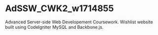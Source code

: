 # AdSSW_CWK2_w1714855
Advanced Server-side Web Developement Coursework. Wishlist website built using CodeIgniter MySQL and Backbone.js.
